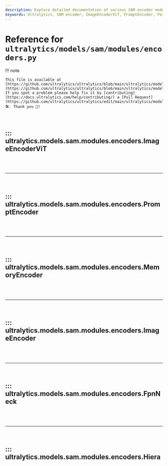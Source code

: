 ```yaml
---
description: Explore detailed documentation of various SAM encoder modules such as ImageEncoderViT, PromptEncoder, and more, available in Ultralytics' repository.
keywords: Ultralytics, SAM encoder, ImageEncoderViT, PromptEncoder, PositionEmbeddingRandom, Block, Attention, PatchEmbed
---
```


# Reference for `ultralytics/models/sam/modules/encoders.py`

!!! note

    This file is available at [https://github.com/ultralytics/ultralytics/blob/main/ultralytics/models/sam/modules/encoders.py](https://github.com/ultralytics/ultralytics/blob/main/ultralytics/models/sam/modules/encoders.py). If you spot a problem please help fix it by [contributing](https://docs.ultralytics.com/help/contributing/) a [Pull Request](https://github.com/ultralytics/ultralytics/edit/main/ultralytics/models/sam/modules/encoders.py) 🛠️. Thank you 🙏!

<br>

## ::: ultralytics.models.sam.modules.encoders.ImageEncoderViT

<br><br><hr><br>

## ::: ultralytics.models.sam.modules.encoders.PromptEncoder

<br><br><hr><br>

## ::: ultralytics.models.sam.modules.encoders.MemoryEncoder

<br><br><hr><br>

## ::: ultralytics.models.sam.modules.encoders.ImageEncoder

<br><br><hr><br>

## ::: ultralytics.models.sam.modules.encoders.FpnNeck

<br><br><hr><br>

## ::: ultralytics.models.sam.modules.encoders.Hiera

<br><br>
